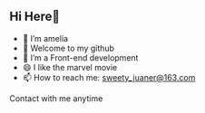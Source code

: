 ## Hi Here🎉

- 🔭 I’m amelia
- 🌱 Welcome to my github
- 💬 I’m a Front-end development
- 😄 I like the marvel movie
- 📫 How to reach me: sweety_juaner@163.com

 Contact with me anytime
